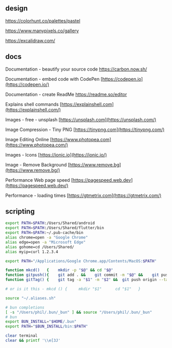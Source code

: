 
## design

https://colorhunt.co/palettes/pastel

https://www.manypixels.co/gallery

https://excalidraw.com/

## docs

Documentation - beautify your source code
https://carbon.now.sh/

Documentation - embed code with CodePen
[https://codepen.io](https://codepen.io/)

Documentation - create ReadMe
https://readme.so/editor

Explains shell commands
[https://explainshell.com](https://explainshell.com/)

Images - free - unsplash
[https://unsplash.com](https://unsplash.com/)

Image Compression - Tiny PNG
[https://tinypng.com](https://tinypng.com/)

Image Editing Online
[https://www.photopea.com](https://www.photopea.com/)

Images - Icons
[https://ionic.io](https://ionic.io/)

Image - Remove Background
[https://www.remove.bg](https://www.remove.bg/)

Performance
Web page speed    [https://pagespeed.web.dev](https://pagespeed.web.dev/)

Performance - loading times
[https://gtmetrix.com](https://gtmetrix.com/)



## scripting

```bash
export PATH=$PATH:/Users/Shared/android
export PATH=$PATH:/Users/Shared/flutter/bin
export PATH=$PATH:~/.pub-cache/bin
alias chrome=open -a "Google Chrome"
alias edge=open -a "Microsoft Edge"
alias gohome=cd /Users/Shared/
alias myip=curl 1.2.3.4

export PATH="/Applications/Google Chrome.app/Contents/MacOS:$PATH"

function mkcd()   {    mkdir -p "$@" && cd "$@"                            }
function gitpush(){    git add . &&    git commit -m "$@" &&    git push   }
function gitTag() {    git tag -a "$1" -m "$2" &&  git push origin --tags  }

# or is it this - mkcd () {     mkdir "$1"      cd "$1"   }

source "~/.aliases.sh"

# bun completions
[ -s "/Users/phil/.bun/_bun" ] && source "/Users/phil/.bun/_bun"
# bun
export BUN_INSTALL="$HOME/.bun"
export PATH="$BUN_INSTALL/bin:$PATH"

clear terminal
clear && printf '\\e[3J'

```

